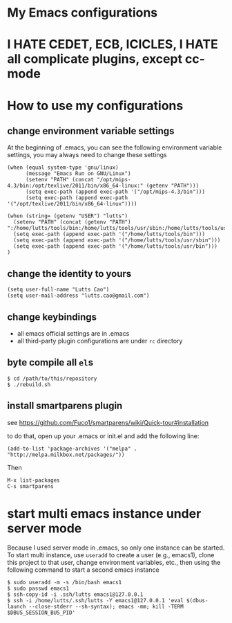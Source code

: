 # My Emacs configurations #

# I HATE CEDET, ECB, ICICLES, I HATE all complicate plugins, except cc-mode

# How to use my configurations
## change environment variable settings
At the beginning of .emacs, you can see the following environment variable settings, you may always need to change these settings

```
(when (equal system-type 'gnu/linux)
      (message "Emacs Run on GNU/Linux")
      (setenv "PATH" (concat "/opt/mips-4.3/bin:/opt/texlive/2011/bin/x86_64-linux:" (getenv "PATH")))
      (setq exec-path (append exec-path '("/opt/mips-4.3/bin")))
      (setq exec-path (append exec-path '("/opt/texlive/2011/bin/x86_64-linux"))))

(when (string= (getenv "USER") "lutts")
  (setenv "PATH" (concat (getenv "PATH") ":/home/lutts/tools/bin:/home/lutts/tools/usr/sbin:/home/lutts/tools/usr/bin"))
  (setq exec-path (append exec-path '("/home/lutts/tools/bin")))
  (setq exec-path (append exec-path '("/home/lutts/tools/usr/sbin")))
  (setq exec-path (append exec-path '("/home/lutts/tools/usr/bin")))
)
```

## change the identity to yours
```
(setq user-full-name "Lutts Cao")
(setq user-mail-address "lutts.cao@gmail.com")
```

## change keybindings

* all emacs official settings are in .emacs
* all third-party plugin configurations are under `rc` directory

## byte compile all `el`s
```
$ cd /path/to/this/repository
$ ./rebuild.sh
```

## install smartparens plugin
see <https://github.com/Fuco1/smartparens/wiki/Quick-tour#installation>

to do that, open up your .emacs or init.el and add the following line:

```
(add-to-list 'package-archives '("melpa" . "http://melpa.milkbox.net/packages/"))
```
Then
```
M-x list-packages
C-s smartparens
```


# start multi emacs instance under server mode #
Because I used server mode in .emacs, so only one instance can be started.  To start multi instance, use `useradd` to create a user (e.g., emacs1), clone this project to that user, change environment variables, etc., then using the following command to start a second emacs instance

```
$ sudo useradd -m -s /bin/bash emacs1
$ sudo passwd emacs1
$ ssh-copy-id -i .ssh/lutts emacs1@127.0.0.1 
$ ssh -i /home/lutts/.ssh/lutts -Y emacs1@127.0.0.1 'eval $(dbus-launch --close-stderr --sh-syntax); emacs -mm; kill -TERM $DBUS_SESSION_BUS_PID'
```
